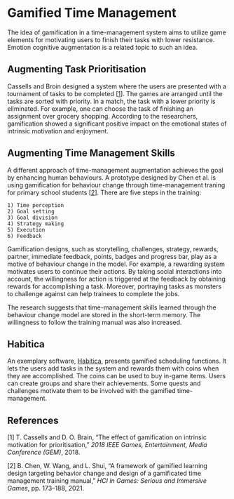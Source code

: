 # Gamified Time Management
The idea of gamification in a time-management system aims to utilize game elements for motivating users to finish their tasks with lower resistance. Emotion cognitive augmentation is a related topic to such an idea.

## Augmenting Task Prioritisation
Cassells and Broin designed a system where the users are presented with a tournament of tasks to be completed [[1](#References)]. The games are arranged until the tasks are sorted with priority. In a match, the task with a lower priority is eliminated. For example, one can choose the task of finishing an assignment over grocery shopping. According to the researchers, gamification showed a significant positive impact on the emotional states of intrinsic motivation and enjoyment.

## Augmenting Time Management Skills
A different approach of time-management augmentation achieves the goal by enhancing human behaviours. A prototype designed by Chen et al. is using gamification for behaviour change through time-management traning for primary school students [[2](#References)]. There are five steps in the training: 
    
    1) Time perception 
    2) Goal setting
    3) Goal division
    4) Strategy making
    5) Execution
    6) Feedback

Gamification designs, such as storytelling, challenges, strategy, rewards, partner, immediate feedback, points, badges and progress bar, play as a motive of behaviour change in the model. For example, a rewarding system motivates users to continue their actions. By taking social interactions into account, the willingness for action is triggered at the feedback by obtaining rewards for accomplishing a task. Moreover, portraying tasks as monsters to challenge against can help trainees to complete the jobs. 

The research suggests that time-management skills learned through the behaviour change model are stored in the short-term memory. The willingness to follow the training manual was also increased.

## Habitica
An exemplary software, [Habitica](https://habitica.com/), presents gamified scheduling functions. It lets the users add tasks in the system and rewards them with coins when they are accomplished. The coins can be used to buy in-game items. Users can create groups and share their achievements. Some quests and challenges motivate them to be involved with the gamified time-management.

## References
[1] T. Cassells and D. O. Brain, “The effect of gamification on intrinsic motivation for prioritisation,” *2018 IEEE Games, Entertainment, Media Conference (GEM)*, 2018. 

[2] B. Chen, W. Wang, and L. Shui, “A framework of gamified learning design targeting behavior change and design of a gamificated time management training manual,” *HCI in Games: Serious and Immersive Games*, pp. 173–188, 2021. 
